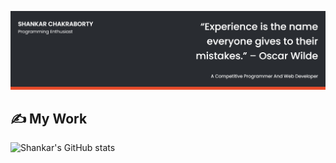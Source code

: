 
![Shankar Chakraborty's Cover](./cover.png)

## ✍ My Work

![Shankar's GitHub stats](https://github-readme-stats.vercel.app/api?username=Shankar022&show_icons=true&theme=darcula)